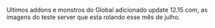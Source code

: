 Ultimos addons e monstros do Global adicionado update 12.15 com, 
as imagens do teste server que esta rolando esse mês de julho.
